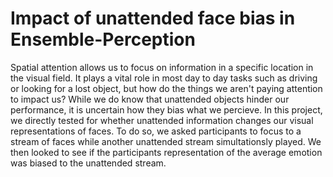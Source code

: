 # Impact of unattended face bias in Ensemble-Perception
Spatial attention allows us to focus on information in a specific location in the visual field. It plays a vital role in most day to day tasks such as driving or looking for a lost object, but how do the things we aren't paying attention to impact us? While we do know that unattended objects hinder our performance, it is uncertain how they bias what we percieve. In this project, we directly tested for whether unattended information changes our visual representations of faces. To do so, we asked participants to focus to a stream of faces while another unattended stream simultationsly played. We then looked to see if the participants representation of the average emotion was biased to the unattended stream.
